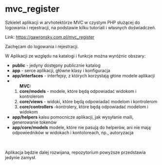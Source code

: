 # mvc_register
Szkielet aplikacji w arvhotektórze MVC w czystym PHP służącej do logowania i rejestracji, na podstawie kilku tutoriali i własnych doświadczeń.

Link: https://gawronsky.com.pl/mvc_register

Zachęcam do logowania i rejestracji.

W Aplikacji ze względu na katalogi i funkcje można wyróżnic obszary:

<ul type='square'>
<li><b>public</b> - jedyny dostępny publicznie katalog</li>
<li><b>app</b> - serce aplikacji, główne klasy i konfiguracja</li>
<li><b>app/interfaces</b> - interfejsy, z których korzystają głóne modele aplikacji</li>
  <li><ol><b>MVC:</b>
<li><b>core/models</b> - modele, które będą odpowiadać widokom i kontrolerom</li>
<li><b>core/views</b> - widoki, które będą odpowiadać modelom i kontrolerom </li>
<li><b>core/controllers</b> -kontrolery, które będą odpowiadać modelom i widokom</li>
</ol></li>
<li><b>app/helpers</b> kalsu pomocnicze aplikacji, jak wysyłanie maili, generowanie tokenów</li>
<li><b>app/core/models</b> modele, które nie pasują do helperów, ani nie mają odpowiedników w widokach i kontoloreach, np., autoryzacja</li>
</ul>

<br>
<br>
Aplikacja będzie dalej rozwijana, repozytorium powyższe przedstawia jedynie zamysł.
